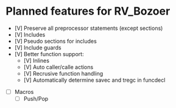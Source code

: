 # Planned features for RV_Bozoer

- [V] Preserve all preprocessor statements (except sections)
- [V] Includes
- [V] Pseudo sections for includes
- [V] Include guards
- [V] Better function support:
  - [V] Inlines
  - [V] Auto caller/calle actions
  - [V] Recrusive function handling
  - [V] Automatically determine savec and tregc in funcdecl
- [ ] Macros
  - [ ] Push/Pop
